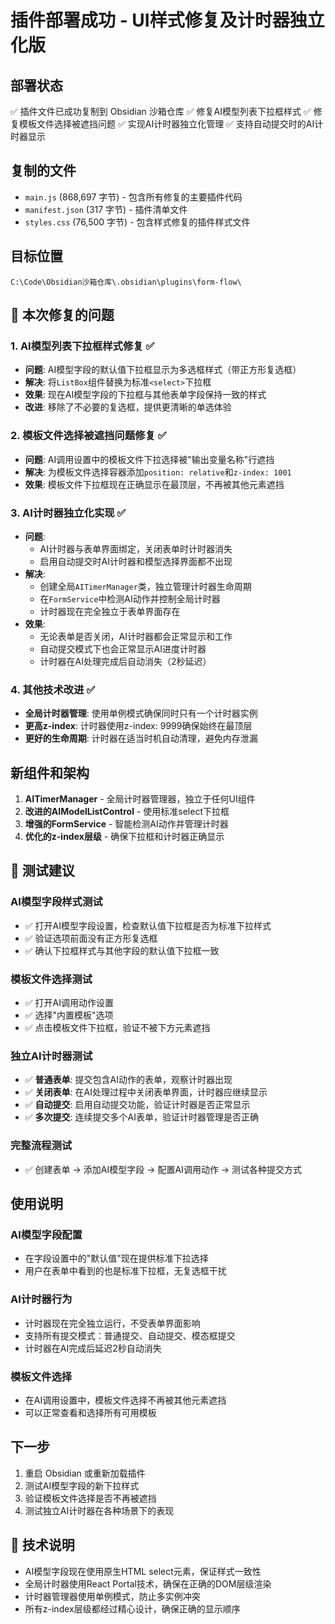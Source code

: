 # 插件部署成功 - UI样式修复及计时器独立化版

## 部署状态
✅ 插件文件已成功复制到 Obsidian 沙箱仓库
✅ 修复AI模型列表下拉框样式
✅ 修复模板文件选择被遮挡问题
✅ 实现AI计时器独立化管理
✅ 支持自动提交时的AI计时器显示

## 复制的文件
- `main.js` (868,697 字节) - 包含所有修复的主要插件代码
- `manifest.json` (317 字节) - 插件清单文件
- `styles.css` (76,500 字节) - 包含样式修复的插件样式文件

## 目标位置
```
C:\Code\Obsidian沙箱仓库\.obsidian\plugins\form-flow\
```

## 🔧 本次修复的问题

### 1. AI模型列表下拉框样式修复 ✅
- **问题**: AI模型字段的默认值下拉框显示为多选框样式（带正方形复选框）
- **解决**: 将`ListBox`组件替换为标准`<select>`下拉框
- **效果**: 现在AI模型字段的下拉框与其他表单字段保持一致的样式
- **改进**: 移除了不必要的复选框，提供更清晰的单选体验

### 2. 模板文件选择被遮挡问题修复 ✅
- **问题**: AI调用设置中的模板文件下拉选择被"输出变量名称"行遮挡
- **解决**: 为模板文件选择容器添加`position: relative`和`z-index: 1001`
- **效果**: 模板文件下拉框现在正确显示在最顶层，不再被其他元素遮挡

### 3. AI计时器独立化实现 ✅
- **问题**: 
  - AI计时器与表单界面绑定，关闭表单时计时器消失
  - 启用自动提交时AI计时器和模型选择界面都不出现
- **解决**: 
  - 创建全局`AITimerManager`类，独立管理计时器生命周期
  - 在`FormService`中检测AI动作并控制全局计时器
  - 计时器现在完全独立于表单界面存在
- **效果**: 
  - 无论表单是否关闭，AI计时器都会正常显示和工作
  - 自动提交模式下也会正常显示AI进度计时器
  - 计时器在AI处理完成后自动消失（2秒延迟）

### 4. 其他技术改进 ✅
- **全局计时器管理**: 使用单例模式确保同时只有一个计时器实例
- **更高z-index**: 计时器使用z-index: 9999确保始终在最顶层
- **更好的生命周期**: 计时器在适当时机自动清理，避免内存泄漏

## 新组件和架构
1. **AITimerManager** - 全局计时器管理器，独立于任何UI组件
2. **改进的AIModelListControl** - 使用标准select下拉框
3. **增强的FormService** - 智能检测AI动作并管理计时器
4. **优化的z-index层级** - 确保下拉框和计时器正确显示

## 🧪 测试建议

### AI模型字段样式测试
- ✅ 打开AI模型字段设置，检查默认值下拉框是否为标准下拉样式
- ✅ 验证选项前面没有正方形复选框
- ✅ 确认下拉框样式与其他字段的默认值下拉框一致

### 模板文件选择测试
- ✅ 打开AI调用动作设置
- ✅ 选择"内置模板"选项
- ✅ 点击模板文件下拉框，验证不被下方元素遮挡

### 独立AI计时器测试
- ✅ **普通表单**: 提交包含AI动作的表单，观察计时器出现
- ✅ **关闭表单**: 在AI处理过程中关闭表单界面，计时器应继续显示
- ✅ **自动提交**: 启用自动提交功能，验证计时器是否正常显示
- ✅ **多次提交**: 连续提交多个AI表单，验证计时器管理是否正确

### 完整流程测试
- ✅ 创建表单 → 添加AI模型字段 → 配置AI调用动作 → 测试各种提交方式

## 使用说明

### AI模型字段配置
- 在字段设置中的"默认值"现在提供标准下拉选择
- 用户在表单中看到的也是标准下拉框，无复选框干扰

### AI计时器行为
- 计时器现在完全独立运行，不受表单界面影响
- 支持所有提交模式：普通提交、自动提交、模态框提交
- 计时器在AI完成后延迟2秒自动消失

### 模板文件选择
- 在AI调用设置中，模板文件选择不再被其他元素遮挡
- 可以正常查看和选择所有可用模板

## 下一步
1. 重启 Obsidian 或重新加载插件
2. 测试AI模型字段的新下拉样式
3. 验证模板文件选择是否不再被遮挡
4. 测试独立AI计时器在各种场景下的表现

## 📝 技术说明
- AI模型字段现在使用原生HTML select元素，保证样式一致性
- 全局计时器使用React Portal技术，确保在正确的DOM层级渲染
- 计时器管理器使用单例模式，防止多实例冲突
- 所有z-index层级都经过精心设计，确保正确的显示顺序
